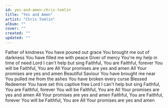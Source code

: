 ```yaml
---
id: yes-and-amen-chris-tomlin
title: "Yes and Amen"
artist: "Chris Tomlin"
album: ""
cover: ""
created: ""
updated: ""
---
```


Father of kindness You have poured out grace
You brought me out of darkness
You have filled me with peace
Giver of mercy You're my help in time of need
Lord I can't help but sing
Faithful, You are
Faithful, forever You will be
Faithful, You are
All Your promises are yes and amen
All Your promises are yes and amen
Beautiful Saviour You have brought me near
You pulled me from the ashes
You have broken every curse
Blessed Redeemer You have set this captive free
Lord I can't help but sing
Faithful, You are
Faithful, forever You will be
Faithful, You are
All Your promises are yes and amen
All Your promises are yes and amen
Faithful, You are
Faithful, forever You will be
Faithful, You are
All Your promises are yes and amen